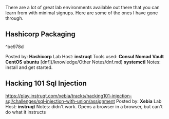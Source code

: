 There are a lot of great lab environments available out there that you can learn from with minimal signups. Here are some of the ones I have gone through.

## Hashicorp Packaging 
^be978d

Posted by: **Hashicorp**
Lab Host: **instruqt**
Tools used: **Consul** **Nomad** **Vault**  **CentOS** **ubuntu** [dnf](/knowledge/Other Notes/dnf.md)  **systemctl**
Notes: install and get started. 

## Hacking 101 Sql Injection
https://play.instruqt.com/xebia/tracks/hacking101-injection-sql/challenges/sql-injection-with-union/assignment
Posted by: **Xebia**
Lab Host: **instruqt**
Notes: didn't work. Opens a browser in a browser, but can't do what it instructs